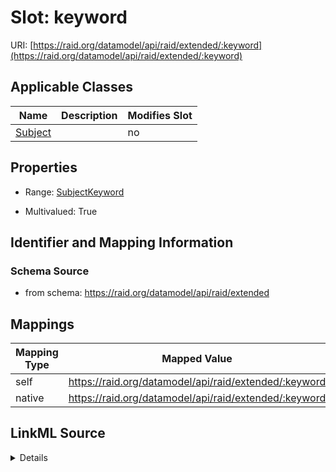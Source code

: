 

# Slot: keyword



URI: [https://raid.org/datamodel/api/raid/extended/:keyword](https://raid.org/datamodel/api/raid/extended/:keyword)



<!-- no inheritance hierarchy -->





## Applicable Classes

| Name | Description | Modifies Slot |
| --- | --- | --- |
| [Subject](../classes/Subject.md) |  |  no  |







## Properties

* Range: [SubjectKeyword](../classes/SubjectKeyword.md)

* Multivalued: True





## Identifier and Mapping Information







### Schema Source


* from schema: https://raid.org/datamodel/api/raid/extended




## Mappings

| Mapping Type | Mapped Value |
| ---  | ---  |
| self | https://raid.org/datamodel/api/raid/extended/:keyword |
| native | https://raid.org/datamodel/api/raid/extended/:keyword |




## LinkML Source

<details>
```yaml
name: keyword
from_schema: https://raid.org/datamodel/api/raid/extended
rank: 1000
alias: keyword
owner: Subject
domain_of:
- Subject
range: SubjectKeyword
multivalued: true
inlined: true
inlined_as_list: true

```
</details>